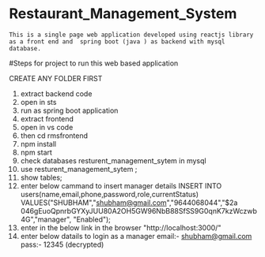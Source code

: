 # Restaurant_Management_System

	This is a single page web application developed using reactjs library as a front end and  spring boot (java ) as backend with mysql database.

#Steps for project to run this web based application

CREATE ANY FOLDER FIRST

1)  extract backend code 
2)  open in sts
3)  run as spring boot application
4)  extract frontend 
5)  open in vs code 
6)  then cd rmsfrontend 
7)  npm install
8)  npm start
8)  check databases resturent_management_sytem in mysql
9)  use resturent_management_sytem ;
10) show tables;
11) enter below cammand to insert manager details
	INSERT INTO users(name,email,phone,password,role,currentStatus) VALUES("SHUBHAM","shubham@gmail.com","9644068044","$2a				$04$6gEuoQpnrbGYXyJUU80A2OH5GW96NbB88SfSS9G0qnK7kzWczwb4G","manager", "Enabled"); 
12) enter in the below link in the browser 
	"http://localhost:3000/"  
13) enter below datails to login as a manager
	email:- shubham@gmail.com
	pass:-  12345 (decrypted)

